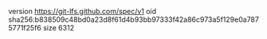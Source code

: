 version https://git-lfs.github.com/spec/v1
oid sha256:b838509c48bd0a23d8f61d4b93bb97333f42a86c973a5f129e0a7875771f25f6
size 6312
